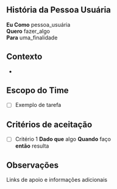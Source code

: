 ## História da Pessoa Usuária
**Eu Como** pessoa_usuária  <br />
**Quero** fazer_algo  <br />
**Para** uma_finalidade <br />

## Contexto <!-- Espaço destinado a adicionar a descrição da issue -->
- 

## Escopo do Time <!-- (Opcional) Espaço destinado a especificar as tarefas que serão necessárias para concluir a issue -->
- [ ] Exemplo de tarefa

## Critérios de aceitação <!-- Espaço destinado a especificar os critérios de aceitação para definir a issue como finalizada -->
- [ ] Critério 1
**Dado que** algo
**Quando** faço  
**então** resulta

## Observações
Links de apoio e informações adicionais
